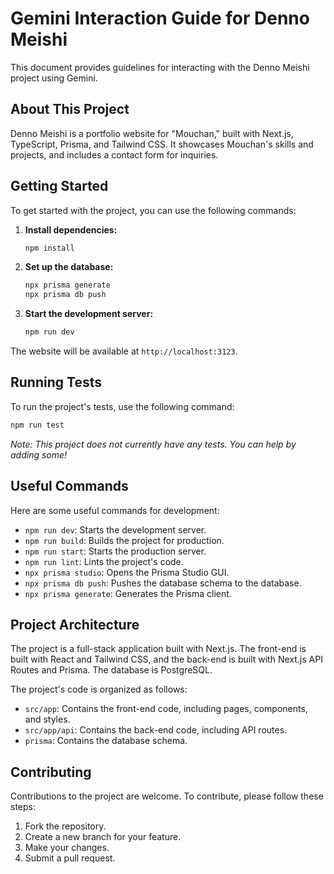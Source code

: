 # Gemini Interaction Guide for Denno Meishi

This document provides guidelines for interacting with the Denno Meishi project using Gemini.

## About This Project

Denno Meishi is a portfolio website for "Mouchan," built with Next.js, TypeScript, Prisma, and Tailwind CSS. It showcases Mouchan's skills and projects, and includes a contact form for inquiries.

## Getting Started

To get started with the project, you can use the following commands:

1.  **Install dependencies:**
    ```bash
    npm install
    ```

2.  **Set up the database:**
    ```bash
    npx prisma generate
    npx prisma db push
    ```

3.  **Start the development server:**
    ```bash
    npm run dev
    ```

The website will be available at `http://localhost:3123`.

## Running Tests

To run the project's tests, use the following command:

```bash
npm run test
```

*Note: This project does not currently have any tests. You can help by adding some!*

## Useful Commands

Here are some useful commands for development:

*   `npm run dev`: Starts the development server.
*   `npm run build`: Builds the project for production.
*   `npm run start`: Starts the production server.
*   `npm run lint`: Lints the project's code.
*   `npx prisma studio`: Opens the Prisma Studio GUI.
*   `npx prisma db push`: Pushes the database schema to the database.
*   `npx prisma generate`: Generates the Prisma client.

## Project Architecture

The project is a full-stack application built with Next.js. The front-end is built with React and Tailwind CSS, and the back-end is built with Next.js API Routes and Prisma. The database is PostgreSQL.

The project's code is organized as follows:

*   `src/app`: Contains the front-end code, including pages, components, and styles.
*   `src/app/api`: Contains the back-end code, including API routes.
*   `prisma`: Contains the database schema.

## Contributing

Contributions to the project are welcome. To contribute, please follow these steps:

1.  Fork the repository.
2.  Create a new branch for your feature.
3.  Make your changes.
4.  Submit a pull request.
